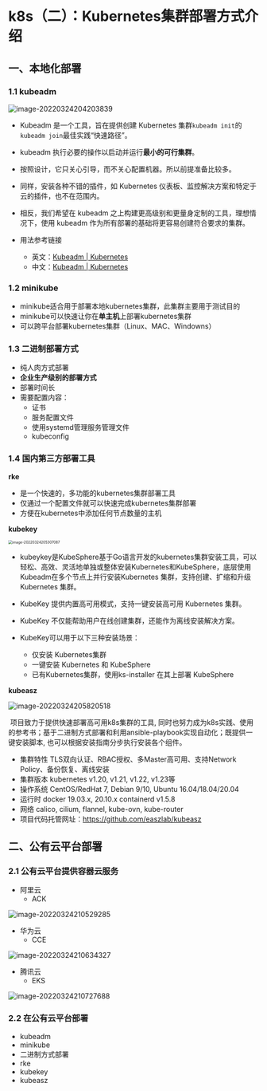 # k8s（二）：Kubernetes集群部署方式介绍

## 一、本地化部署

### 1.1 kubeadm

![image-20220324204203839](https://lskypro-1309218011.cos.ap-shanghai.myqcloud.com/2023/04/14/6438de134b76a.png)



- Kubeadm 是一个工具，旨在提供创建 Kubernetes 集群`kubeadm init`的`kubeadm join`最佳实践“快速路径”。

- kubeadm 执行必要的操作以启动并运行**最小的可行集群**。
- 按照设计，它只关心引导，而不关心配置机器。所以前提准备比较多。
- 同样，安装各种不错的插件，如 Kubernetes 仪表板、监控解决方案和特定于云的插件，也不在范围内。
- 相反，我们希望在 kubeadm 之上构建更高级别和更量身定制的工具，理想情况下，使用 kubeadm 作为所有部署的基础将更容易创建符合要求的集群。

- 用法参考链接
  - 英文：[Kubeadm | Kubernetes](https://kubernetes.io/docs/reference/setup-tools/kubeadm/)
  - 中文：[Kubeadm | Kubernetes](https://kubernetes.io/zh-cn/docs/reference/setup-tools/kubeadm/)

### 1.2 minikube

- minikube适合用于部署本地kubernetes集群，此集群主要用于测试目的
- minikube可以快速让你在**单主机**上部署kubernetes集群
- 可以跨平台部署kubernetes集群（Linux、MAC、Windowns）

### 1.3 二进制部署方式

- 纯人肉方式部署
- **企业生产级别的部署方式**
- 部署时间长
- 需要配置内容：
  - 证书
  - 服务配置文件
  - 使用systemd管理服务管理文件
  - kubeconfig

### 1.4 国内第三方部署工具

**rke**

- 是一个快速的，多功能的kubernetes集群部署工具
- 仅通过一个配置文件就可以快速完成kubernetes集群部署
- 方便在kubernetes中添加任何节点数量的主机

**kubekey**

<img src="https://lskypro-1309218011.cos.ap-shanghai.myqcloud.com/2023/04/14/6438dfbf14b18.png" alt="image-20220324205307087" style="zoom:50%;" />



- kubeykey是KubeSphere基于Go语言开发的kubernetes集群安装工具，可以轻松、高效、灵活地单独或整体安装Kubernetes和KubeSphere，底层使用Kubeadm在多个节点上并行安装Kubernetes 集群，支持创建、扩缩和升级 Kubernetes 集群。


- KubeKey 提供内置高可用模式，支持一键安装高可用 Kubernetes 集群。
- KubeKey 不仅能帮助用户在线创建集群，还能作为离线安装解决方案。
- KubeKey可以用于以下三种安装场景：
  - 仅安装 Kubernetes集群
  - 一键安装 Kubernetes 和 KubeSphere
  - 已有Kubernetes集群，使用ks-installer 在其上部署 KubeSphere

**kubeasz**

![image-20220324205820518](https://lskypro-1309218011.cos.ap-shanghai.myqcloud.com/2023/04/14/6438e00a9700f.png)





​		项目致力于提供快速部署高可用k8s集群的工具, 同时也努力成为k8s实践、使用的参考书；基于二进制方式部署和利用ansible-playbook实现自动化；既提供一键安装脚本, 也可以根据安装指南分步执行安装各个组件。

- 集群特性 TLS双向认证、RBAC授权、多Master高可用、支持Network Policy、备份恢复、离线安装
- 集群版本 kubernetes v1.20, v1.21, v1.22, v1.23等
- 操作系统 CentOS/RedHat 7, Debian 9/10, Ubuntu 16.04/18.04/20.04
- 运行时 docker 19.03.x, 20.10.x containerd v1.5.8
- 网络 calico, cilium, flannel, kube-ovn, kube-router
- 项目代码托管网址：https://github.com/easzlab/kubeasz

## 二、公有云平台部署

### 2.1 公有云平台提供容器云服务

- 阿里云
  - ACK

![image-20220324210529285](https://lskypro-1309218011.cos.ap-shanghai.myqcloud.com/2023/04/14/6438e12130e90.png)

- 华为云
  - CCE

![image-20220324210634327](https://lskypro-1309218011.cos.ap-shanghai.myqcloud.com/2023/04/14/6438e12745f91.png)

- 腾讯云
  - EKS

![image-20220324210727688](https://lskypro-1309218011.cos.ap-shanghai.myqcloud.com/2023/04/14/6438e12c0ea78.png)

### 2.2 在公有云平台部署

- kubeadm
- minikube
- 二进制方式部署
- rke
- kubekey
- kubeasz
